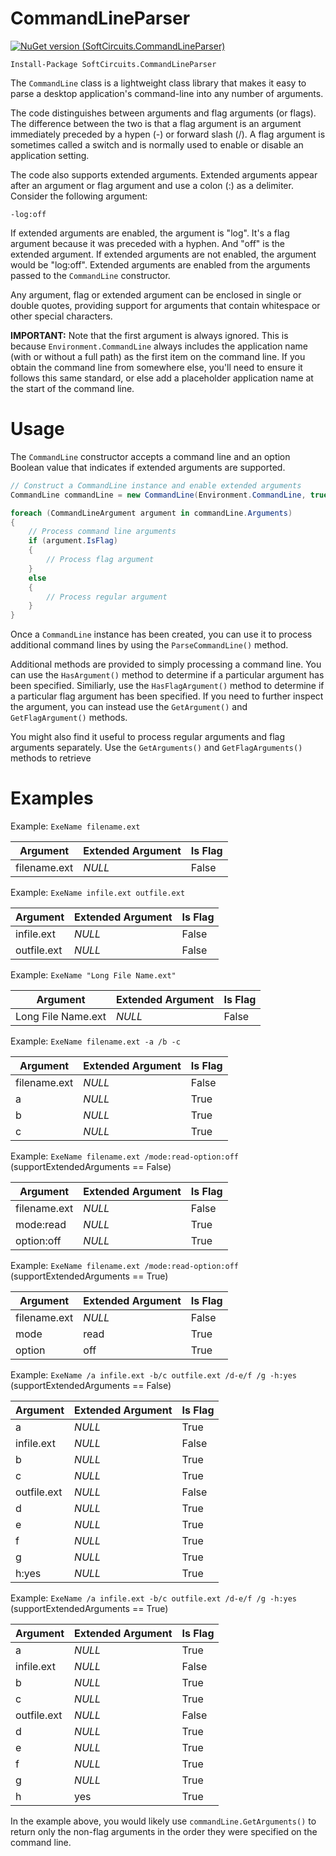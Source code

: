 # CommandLineParser

[![NuGet version (SoftCircuits.CommandLineParser)](https://img.shields.io/nuget/v/SoftCircuits.CommandLineParser.svg?style=flat-square)](https://www.nuget.org/packages/SoftCircuits.CommandLineParser/)

```
Install-Package SoftCircuits.CommandLineParser
```

The `CommandLine` class is a lightweight class library that makes it easy to parse a desktop application's command-line into any number of arguments.

The code distinguishes between arguments and flag arguments (or flags). The difference between the two is that a flag argument is an argument immediately preceded by a hypen (-) or forward slash (/). A flag argument is sometimes called a switch and is normally used to enable or disable an application setting.

The code also supports extended arguments. Extended arguments appear after an argument or flag argument and use a colon (:) as a delimiter. Consider the following argument:

`-log:off`

If extended arguments are enabled, the argument is "log". It's a flag argument because it was preceded with a hyphen. And "off" is the extended argument. If extended arguments are not enabled, the argument would be "log:off". Extended arguments are enabled from the arguments passed to the `CommandLine` constructor.

Any argument, flag or extended argument can be enclosed in single or double quotes, providing support for arguments that contain whitespace or other special characters.

**IMPORTANT:** Note that the first argument is always ignored. This is because `Environment.CommandLine` always includes the application name (with or without a full path) as the first item on the command line. If you obtain the command line from somewhere else, you'll need to ensure it follows this same standard, or else add a placeholder application name at the start of the command line.

# Usage

The `CommandLine` constructor accepts a command line and an option Boolean value that indicates if extended arguments are supported.

```cs
// Construct a CommandLine instance and enable extended arguments
CommandLine commandLine = new CommandLine(Environment.CommandLine, true);

foreach (CommandLineArgument argument in commandLine.Arguments)
{
    // Process command line arguments
    if (argument.IsFlag)
    {
        // Process flag argument
    }
    else
    {
        // Process regular argument
    }
}
```

Once a `CommandLine` instance has been created, you can use it to process additional command lines by using the `ParseCommandLine()` method.

Additional methods are provided to simply processing a command line. You can use the `HasArgument()` method to determine if a particular argument has been specified. Similiarly, use the `HasFlagArgument()` method to determine if a particular flag argument has been specified. If you need to further inspect the argument, you can instead use the `GetArgument()` and `GetFlagArgument()` methods.

You might also find it useful to process regular arguments and flag arguments separately. Use the `GetArguments()` and `GetFlagArguments()` methods to retrieve




# Examples

Example: `ExeName filename.ext`

| Argument | Extended Argument | Is Flag 
|---|---|---|
| filename.ext | *NULL* | False |

Example: `ExeName infile.ext outfile.ext`

| Argument | Extended Argument | Is Flag 
|---|---|---|
| infile.ext | *NULL* | False |
| outfile.ext | *NULL* | False |

Example: `ExeName "Long File Name.ext"`

| Argument | Extended Argument | Is Flag 
|---|---|---|
| Long File Name.ext | *NULL* | False |

Example: `ExeName filename.ext -a /b -c`

| Argument | Extended Argument | Is Flag 
|---|---|---|
| filename.ext | *NULL* | False |
| a | *NULL* | True |
| b | *NULL* | True |
| c | *NULL* | True |

Example: `ExeName filename.ext /mode:read-option:off` (supportExtendedArguments == False)

| Argument | Extended Argument | Is Flag 
|---|---|---|
| filename.ext | *NULL* | False |
| mode:read | *NULL* | True |
| option:off | *NULL* | True |

Example: `ExeName filename.ext /mode:read-option:off` (supportExtendedArguments == True)

| Argument | Extended Argument | Is Flag 
|---|---|---|
| filename.ext | *NULL* | False |
| mode | read | True |
| option | off | True |

Example: `ExeName /a infile.ext -b/c outfile.ext /d-e/f /g -h:yes` (supportExtendedArguments == False)

| Argument | Extended Argument | Is Flag 
|---|---|---|
| a | *NULL* | True |
| infile.ext | *NULL* | False |
| b | *NULL* | True |
| c | *NULL* | True |
| outfile.ext | *NULL* | False |
| d | *NULL* | True |
| e | *NULL* | True |
| f | *NULL* | True |
| g | *NULL* | True |
| h:yes | *NULL* | True |

Example: `ExeName /a infile.ext -b/c outfile.ext /d-e/f /g -h:yes` (supportExtendedArguments == True)

| Argument | Extended Argument | Is Flag 
|---|---|---|
| a | *NULL* | True |
| infile.ext | *NULL* | False |
| b | *NULL* | True |
| c | *NULL* | True |
| outfile.ext | *NULL* | False |
| d | *NULL* | True |
| e | *NULL* | True |
| f | *NULL* | True |
| g | *NULL* | True |
| h | yes | True |

In the example above, you would likely use `commandLine.GetArguments()` to return only the non-flag arguments in the order they were specified on the command line.
